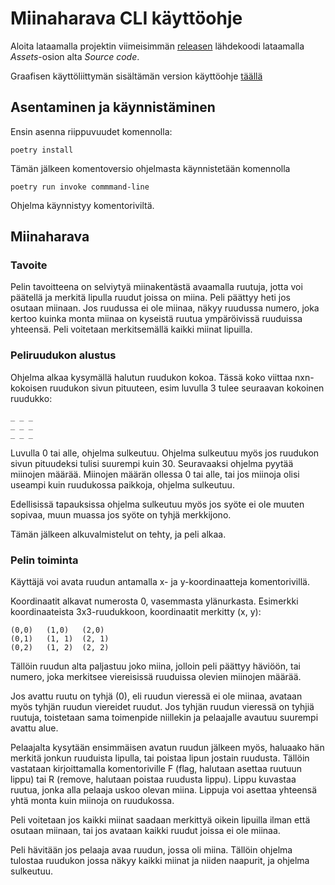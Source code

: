 # Miinaharava CLI käyttöohje

Aloita lataamalla projektin viimeisimmän [releasen](https://github.com/Deeroil/ot-harjoitustyo/releases) lähdekoodi lataamalla _Assets_-osion alta _Source code_.

Graafisen käyttöliittymän sisältämän version käyttöohje [täällä](https://github.com/Deeroil/ot-harjoitustyo/blob/master/dokumentaatio/kayttoohje.md)

## Asentaminen ja käynnistäminen

Ensin asenna riippuvuudet komennolla:

```
poetry install
```

Tämän jälkeen komentoversio ohjelmasta käynnistetään komennolla 

```
poetry run invoke commmand-line
```

Ohjelma käynnistyy komentoriviltä.

## Miinaharava

### Tavoite

Pelin tavoitteena on selviytyä miinakentästä avaamalla ruutuja, jotta voi päätellä ja merkitä lipulla ruudut joissa on miina. Peli päättyy heti jos osutaan miinaan. Jos ruudussa ei ole miinaa, näkyy ruudussa numero, joka kertoo kuinka monta miinaa on kyseistä ruutua ympäröivissä ruuduissa yhteensä. Peli voitetaan merkitsemällä kaikki miinat lipuilla.

### Peliruudukon alustus
Ohjelma alkaa kysymällä halutun ruudukon kokoa. Tässä koko viittaa nxn-kokoisen ruudukon sivun pituuteen, esim luvulla 3 tulee seuraavan kokoinen ruudukko:

```
_ _ _
_ _ _
_ _ _
```

Luvulla 0 tai alle, ohjelma sulkeutuu. Ohjelma sulkeutuu myös jos ruudukon sivun pituudeksi tulisi suurempi kuin 30.
Seuravaaksi ohjelma pyytää miinojen määrää. Miinojen määrän ollessa 0 tai alle, tai jos miinoja olisi useampi kuin ruudukossa paikkoja, ohjelma sulkeutuu.

Edellisissä tapauksissa ohjelma sulkeutuu myös jos syöte ei ole muuten sopivaa, muun muassa jos syöte on tyhjä merkkijono.

Tämän jälkeen alkuvalmistelut on tehty, ja peli alkaa.

### Pelin toiminta

Käyttäjä voi avata ruudun antamalla x- ja y-koordinaatteja komentorivillä.

Koordinaatit alkavat numerosta 0, vasemmasta ylänurkasta. Esimerkki koordinaateista 3x3-ruudukkoon, koordinaatit merkitty (x, y):

```
(0,0)   (1,0)   (2,0)
(0,1)   (1, 1)  (2, 1)
(0,2)   (1, 2)  (2, 2)

```

Tällöin ruudun alta paljastuu joko miina, jolloin peli päättyy häviöön, tai numero, joka merkitsee viereisissä ruuduissa olevien miinojen määrää.

Jos avattu ruutu on tyhjä (0), eli ruudun vieressä ei ole miinaa, avataan myös tyhjän ruudun viereidet ruudut. Jos tyhjän ruudun vieressä on tyhjiä ruutuja, toistetaan sama toimenpide niillekin ja pelaajalle avautuu suurempi avattu alue.

Pelaajalta kysytään ensimmäisen avatun ruudun jälkeen myös, haluaako hän merkitä jonkun ruuduista lipulla, tai poistaa lipun jostain ruudusta.
Tällöin vastataan kirjoittamalla komentoriville F (flag, halutaan asettaa ruutuun lippu) tai R (remove, halutaan poistaa ruudusta lippu). Lippu kuvastaa ruutua, jonka alla pelaaja uskoo olevan miina. Lippuja voi asettaa yhteensä yhtä monta kuin miinoja on ruudukossa.

Peli voitetaan jos kaikki miinat saadaan merkittyä oikein lipuilla ilman että osutaan miinaan, tai jos avataan kaikki ruudut joissa ei ole miinaa.

Peli hävitään jos pelaaja avaa ruudun, jossa oli miina. Tällöin ohjelma tulostaa ruudukon jossa näkyy kaikki miinat ja niiden naapurit, ja ohjelma sulkeutuu.